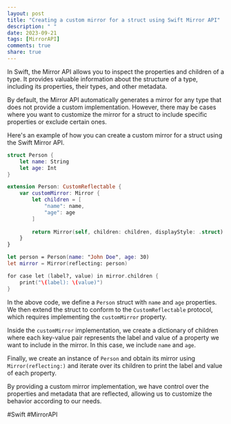 ```yaml
---
layout: post
title: "Creating a custom mirror for a struct using Swift Mirror API"
description: " "
date: 2023-09-21
tags: [MirrorAPI]
comments: true
share: true
---
```


In Swift, the Mirror API allows you to inspect the properties and children of a type. It provides valuable information about the structure of a type, including its properties, their types, and other metadata.

By default, the Mirror API automatically generates a mirror for any type that does not provide a custom implementation. However, there may be cases where you want to customize the mirror for a struct to include specific properties or exclude certain ones.

Here's an example of how you can create a custom mirror for a struct using the Swift Mirror API.

```swift
struct Person {
    let name: String
    let age: Int
}

extension Person: CustomReflectable {
    var customMirror: Mirror {
        let children = [
            "name": name,
            "age": age
        ]
        
        return Mirror(self, children: children, displayStyle: .struct)
    }
}

let person = Person(name: "John Doe", age: 30)
let mirror = Mirror(reflecting: person)

for case let (label?, value) in mirror.children {
    print("\(label): \(value)")
}
```

In the above code, we define a `Person` struct with `name` and `age` properties. We then extend the struct to conform to the `CustomReflectable` protocol, which requires implementing the `customMirror` property.

Inside the `customMirror` implementation, we create a dictionary of children where each key-value pair represents the label and value of a property we want to include in the mirror. In this case, we include `name` and `age`.

Finally, we create an instance of `Person` and obtain its mirror using `Mirror(reflecting:)` and iterate over its children to print the label and value of each property.

By providing a custom mirror implementation, we have control over the properties and metadata that are reflected, allowing us to customize the behavior according to our needs.

#Swift #MirrorAPI